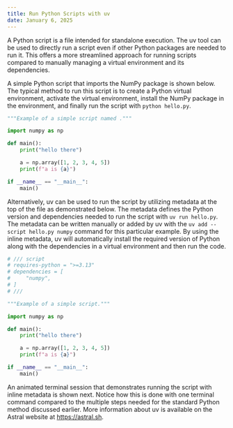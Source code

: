 ```yaml
---
title: Run Python Scripts with uv
date: January 6, 2025
---
```


A Python script is a file intended for standalone execution. The uv tool can be used to directly run a script even if other Python packages are needed to run it. This offers a more streamlined approach for running scripts compared to manually managing a virtual environment and its dependencies.

A simple Python script that imports the NumPy package is shown below. The typical method to run this script is to create a Python virtual environment, activate the virtual environment, install the NumPy package in the environment, and finally run the script with `python hello.py`.

```python
"""Example of a simple script named ."""

import numpy as np

def main():
    print("hello there")

    a = np.array([1, 2, 3, 4, 5])
    print(f"a is {a}")

if __name__ == "__main__":
    main()
```

Alternatively, uv can be used to run the script by utilizing metadata at the top of the file as demonstrated below. The metadata defines the Python version and dependencies needed to run the script with `uv run hello.py`. The metadata can be written manually or added by uv with the `uv add --script hello.py numpy` command for this particular example. By using the inline metadata, uv will automatically install the required version of Python along with the dependencies in a virtual environment and then run the code.

```python
# /// script
# requires-python = ">=3.13"
# dependencies = [
#     "numpy",
# ]
# ///

"""Example of a simple script."""

import numpy as np

def main():
    print("hello there")

    a = np.array([1, 2, 3, 4, 5])
    print(f"a is {a}")

if __name__ == "__main__":
    main()
```

An animated terminal session that demonstrates running the script with inline metadata is shown next. Notice how this is done with one terminal command compared to the multiple steps needed for the standard Python method discussed earlier. More information about uv is available on the Astral website at <https://astral.sh>.

<p>
<script src="https://asciinema.org/a/nefJzdwxIQldr9HmHvqiO23HH.js" id="asciicast-nefJzdwxIQldr9HmHvqiO23HH" async="true"></script>
</p>
